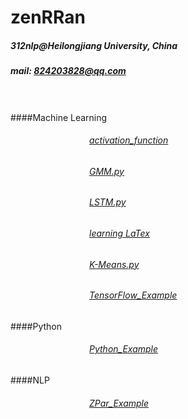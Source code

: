 # zenRRan
##### 312nlp@Heilongjiang University, China
##### mail: 824203828@qq.com
<br><br>
####Machine Learning 
###### &emsp;&emsp;&emsp;&emsp;&emsp;&emsp;&emsp;&emsp;&emsp;[activation_function](https://github.com/zenRRan/zenrran.github.io/blob/master/nn/activation_function.md)
###### &emsp;&emsp;&emsp;&emsp;&emsp;&emsp;&emsp;&emsp;&emsp;[GMM.py](https://github.com/zenRRan/machine_learning/blob/master/Cluster/GMM.py)
###### &emsp;&emsp;&emsp;&emsp;&emsp;&emsp;&emsp;&emsp;&emsp;[LSTM.py](https://github.com/zenRRan/machine_learning/blob/master/Deeping%20Learning/RNN/LSTM/LSTM.py) 
###### &emsp;&emsp;&emsp;&emsp;&emsp;&emsp;&emsp;&emsp;&emsp;[learning LaTex](https://github.com/zenRRan/zenrran.github.io/tree/master/LaTex)
###### &emsp;&emsp;&emsp;&emsp;&emsp;&emsp;&emsp;&emsp;&emsp;[K-Means.py](https://github.com/zenRRan/machine_learning/blob/master/Cluster/K-Means.py)
###### &emsp;&emsp;&emsp;&emsp;&emsp;&emsp;&emsp;&emsp;&emsp;[TensorFlow_Example](https://github.com/zenRRan/tf_example)
####Python
###### &emsp;&emsp;&emsp;&emsp;&emsp;&emsp;&emsp;&emsp;&emsp;[Python_Example](https://github.com/zenRRan/learning_python_example)
####NLP  
###### &emsp;&emsp;&emsp;&emsp;&emsp;&emsp;&emsp;&emsp;&emsp;[ZPar_Example](https://github.com/zenRRan/ZPar_Example)
